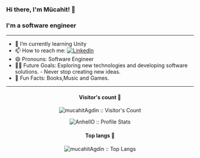 ### Hi there, I'm Mücahit! 👋

### I'm a software engineer 

--- 
- 🌱 I’m currently learning Unity
- 📫 How to reach me: <a href="https://www.linkedin.com/in/mucahit-agdin-229675203/" target="_blank"><img alt="LinkedIn" src="https://img.shields.io/badge/LinkedIn-@mucahitagdin-blue?style=flat&logo=linkedin"></a>
- 😄 Pronouns: Software Engineer
- 💪🏼 Future Goals: Exploring new technologies and developing software solutions. - Never stop creating new ideas.
- 🌸 Fun Facts: Books,Music and Games.
---
<h4 align="center">Visitor's count 👀</h4>
<p align="center"><img src="https://profile-counter.glitch.me/{mucahitAgdin}/count.svg" alt="mucahitAgdin :: Visitor's Count" /></p>

<p align="center"><img src="https://github-readme-stats.vercel.app/api?username=mucahitAgdin&show_icons=true&theme=radical" alt="AnhellO :: Profile Stats" /></p>

<h4 align="center">Top langs 🔮</h4>
<p align="center"><img src="https://github-readme-stats.vercel.app/api/top-langs/?username=mucahitAgdin&layout=compact" alt="mucahitAgdin :: Top Langs" /></p>


 
  </tbody>
</table>
